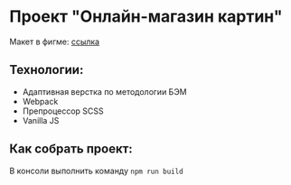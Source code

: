 # Проект "Онлайн-магазин картин"

Макет в фигме: [ссылка](https://www.figma.com/file/AigY3yqtiWDFs0mhJ9emcF/%D0%A2%D0%B5%D1%81%D1%82%D0%BE%D0%B2%D0%BE%D0%B5-%D0%B7%D0%B0%D0%B4%D0%B0%D0%BD%D0%B8%D0%B5-(Copy)?node-id=2-0&t=8Quup9E67JUJXiiV-0)

## Технологии:

* Адаптивная верстка по методологии БЭМ
* Webpack
* Препроцессор SCSS 
* Vanilla JS

## Как собрать проект: 

В консоли выполнить команду 
`npm run build`

